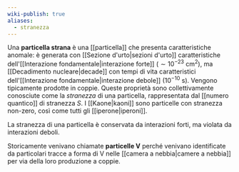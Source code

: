 ```yaml
---
wiki-publish: true
aliases:
  - stranezza
---
```

Una **particella strana** è una [[particella]] che presenta caratteristiche anomale: è generata con [[Sezione d'urto|sezioni d'urto]] caratteristiche dell'[[Interazione fondamentale|interazione forte]] ($\sim10^{-23}$ cm$^{2}$), ma [[Decadimento nucleare|decade]] con tempi di vita caratteristici dell'[[Interazione fondamentale|interazione debole]] ($10^{-10}$ s). Vengono tipicamente prodotte in coppie. Queste proprietà sono collettivamente conosciute come la *stranezza* di una particella, rappresentata dal [[numero quantico]] di stranezza $S$. I [[Kaone|kaoni]] sono particelle con stranezza non-zero, così come tutti gli [[iperone|iperoni]].

La stranezza di una particella è conservata da interazioni forti, ma violata da interazioni deboli.

Storicamente venivano chiamate **particelle V** perché venivano identificate da particolari tracce a forma di V nelle [[camera a nebbia|camere a nebbia]] per via della loro produzione a coppie.